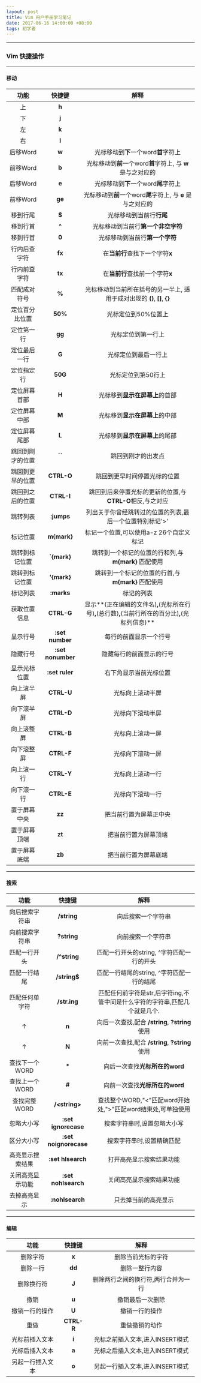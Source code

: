 ```yaml
---
layout: post
title: Vim 用户手册学习笔记
date: 2017-06-16 14:00:00 +08:00
tags: 初学者
---
```


***

### Vim 快捷操作

***

#### 移动

| 功能 | 快捷键 | 解释 |
|:----:|:----:|:----:|
| 上 | **h** | |
| 下 | **j** | |
| 左 | **k** | |
| 右 | **l** | |
| 后移Word | **w** | 光标移动到**下**一个word**首**字符上 |
| 前移Word | **b** | 光标移动到**前**一个word**首**字符上, 与 **w** 是与之对应的 |
| 后移Word | **e** | 光标移动到**下**一个word**尾**字符上 |
| 前移Word | **ge** | 光标移动到**前**一个word**尾**字符上, 与 **e** 是与之对应的 |
| 移到行尾 | **$** | 光标移动到当前行**行尾** |
| 移到行首 | **^** | 光标移动到当前行**第一个非空字符** |
| 移到行首 | **0** | 光标移动到当前行**第一个字符** |
| 行内后查字符 | **fx** | 在**当前行**查找下一个字符**x** |
| 行内前查字符 | **tx** | 在**当前行**查找前一个字符**x** |
| 匹配成对符号 | **%** | 光标移动到当前所在括号的另一半上, 适用于成对出现的 **()**, **[]**, **{}** |
| 定位百分比位置 | **50%** | 光标定位到50%位置上 |
| 定位第一行 | **gg** | 光标定位到第一行上 |
| 定位最后一行 | **G** | 光标定位到最后一行上 |
| 定位指定行 | **50G** | 光标定位到第50行上 |
| 定位屏幕首部 | **H** | 光标移到**显示在屏幕上**的首部 |
| 定位屏幕中部 | **M** | 光标移到**显示在屏幕上**的中部 |
| 定位屏幕尾部 | **L** | 光标移到**显示在屏幕上**的尾部 |
| 跳回到刚才的位置 | **``** | 跳回到刚才的出发点 |
| 跳回到更早的位置 | **CTRL-O** | 跳回到更早时间停置光标的位置 |
| 跳回到之后的位置 | **CTRL-I** | 跳回到后来停置光标的更新的位置,与**CTRL-O**相反,与之对应 |
| 跳转列表 | **:jumps** | 列出关于你曾经跳转过的位置的列表,最后一个位置特别标记'>' |
| 标记位置 | **m{mark}** | 标记一个位置,可以使用a-z 26个自定义标记 |
| 跳转到标记位置 | **`{mark}** | 跳转到一个标记的位置的行和列,与 **m{mark}** 匹配使用 |
| 跳转到标记位置 | **'{mark}** | 跳转到一个标记的位置的行首,与 **m{mark}** 匹配使用 |
| 标记列表 | **:marks** | 标记的列表 |
| 获取位置信息 | **CTRL-G** | 显示**(正在编辑的文件名)**,**(光标所在行号)**,**(总行数)**,**(当前行所在的百分比)**,**(光标列信息)** |
| 显示行号 | **:set number** | 每行的前面显示一个行号 |
| 隐藏行号 | **:set nonumber** | 隐藏每行的前面显示的行号 |
| 显示光标位置 | **:set ruler** | 右下角显示当前光标位置 |
| 向上滚半屏 | **CTRL-U** | 光标向上滚动半屏 |
| 向下滚半屏 | **CTRL-D** | 光标向下滚动半屏 |
| 向上滚整屏 | **CTRL-B** | 光标向上滚动一屏 |
| 向下滚整屏 | **CTRL-F** | 光标向下滚动一屏 |
| 向上滚一行 | **CTRL-Y** | 光标向上滚动一行 |
| 向下滚一行 | **CTRL-E** | 光标向下滚动一行 |
| 置于屏幕中央 | **zz** | 把当前行置为屏幕正中央 |
| 置于屏幕顶端 | **zt** | 把当前行置为屏幕顶端 |
| 置于屏幕底端 | **zb** | 把当前行置为屏幕底端 |

***

#### 搜索

| 功能 | 快捷键 | 解释 |
|:----:|:----:|:----:|
| 向后搜索字符串 | **/string** | 向后搜索一个字符串 |
| 向前搜索字符串 | **?string** | 向前搜索一个字符串 |
| 匹配一行开头 | **/^string** | 匹配一行开头的string, ^字符匹配一行的开头 |
| 匹配一行结尾 | **/string$** | 匹配一行结尾的string, ^字符匹配一行的结尾 |
| 匹配任何单字符 | **/str.ing** | 匹配任何前字符是str,后字符ing,不管中间是什么字符的字符串,匹配几个就是几个. |
| ↑ | **n** | 向后一次查找,配合 **/string**, **?string** 使用 |
| ↑ | **N** | 向前一次查找,配合 **/string**, **?string** 使用 |
| 查找下一个WORD | **\*** | 向后一次查找**光标所在的word** |
| 查找上一个WORD | **#** | 向前一次查找**光标所在的word** |
| 查找完整WORD | **/\<string\>** | 查找整个WORD,"\<"匹配word开始处,"\>"匹配word结束处,可单独使用 |
| 忽略大小写 | **:set ignorecase** | 搜索字符串时,设置忽略大小写 |
| 区分大小写 | **:set noignorecase** | 搜索字符串时,设置精确匹配 |
| 高亮显示搜索结果 | **:set hlsearch** | 打开高亮显示搜索结果功能 |
| 关闭高亮显示功能 | **:set nohlsearch** | 关闭高亮显示搜索结果功能 |
| 去掉高亮显示 | **:nohlsearch** | 只去掉当前的高亮显示 |

***

#### 编辑

| 功能 | 快捷键 | 解释 |
|:----:|:----:|:----:|
| 删除字符 | **x** | 删除当前光标的字符 |
| 删除一行 | **dd** | 删除一整行内容 |
| 删除换行符 | **J** | 删除两行之间的换行符,两行合并为一行 |
| 撤销 | **u** | 撤销最后一次删除 |
| 撤销一行的操作 | **U** | 撤销一行的操作 |
| 重做 | **CTRL-R** | 重做撤销的动作 |
| 光标前插入文本 | **i** | 光标之前插入文本,进入INSERT模式 |
| 光标后插入文本 | **a** | 光标之后插入文本,进入INSERT模式 |
| 另起一行插入文本 | **o** | 另起一行插入文本,进入INSERT模式 |




